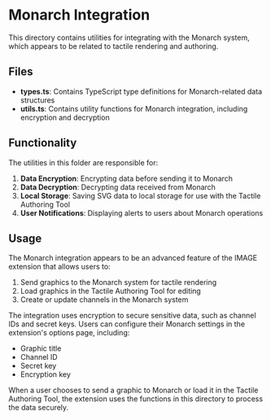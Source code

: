 # Monarch Integration

This directory contains utilities for integrating with the Monarch system, which appears to be related to tactile rendering and authoring.

## Files

- **types.ts**: Contains TypeScript type definitions for Monarch-related data structures
- **utils.ts**: Contains utility functions for Monarch integration, including encryption and decryption

## Functionality

The utilities in this folder are responsible for:

1. **Data Encryption**: Encrypting data before sending it to Monarch
2. **Data Decryption**: Decrypting data received from Monarch
3. **Local Storage**: Saving SVG data to local storage for use with the Tactile Authoring Tool
4. **User Notifications**: Displaying alerts to users about Monarch operations

## Usage

The Monarch integration appears to be an advanced feature of the IMAGE extension that allows users to:

1. Send graphics to the Monarch system for tactile rendering
2. Load graphics in the Tactile Authoring Tool for editing
3. Create or update channels in the Monarch system

The integration uses encryption to secure sensitive data, such as channel IDs and secret keys. Users can configure their Monarch settings in the extension's options page, including:

- Graphic title
- Channel ID
- Secret key
- Encryption key

When a user chooses to send a graphic to Monarch or load it in the Tactile Authoring Tool, the extension uses the functions in this directory to process the data securely.
